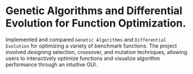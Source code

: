 # Genetic Algorithms and Differential Evolution for Function Optimization.

Implemented and compared `Genetic Algorithms` and `Differential Evolution` for optimizing a variety of benchmark functions. The project involved designing selection, crossover, and mutation techniques, allowing users to interactively optimize functions and visualize algorithm performance through an intuitive GUI.
